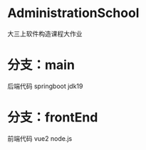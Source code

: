 # AdministrationSchool
大三上软件构造课程大作业

# 分支：main
后端代码 springboot jdk19

# 分支：frontEnd
前端代码 vue2 node.js
